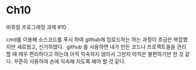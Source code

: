 # Ch10
비쥬얼 프로그래밍 과제 #10

 cmd를 이용해 소스코드를 푸시 하여 github에 업로드하는 하는 과정이 조금은 복잡했지만 새로웠고, 신기하였다.  github 를 사용하면 내가 만든 코드나 프로젝트들을 관리할 때 매우 편리하다고 하는데 아직 익숙하지 않아서 그런지 아직은 불편하기만 한 것 같다. 꾸준히 사용하여 손에 익숙해 지도록 해야 할 것 같다.
